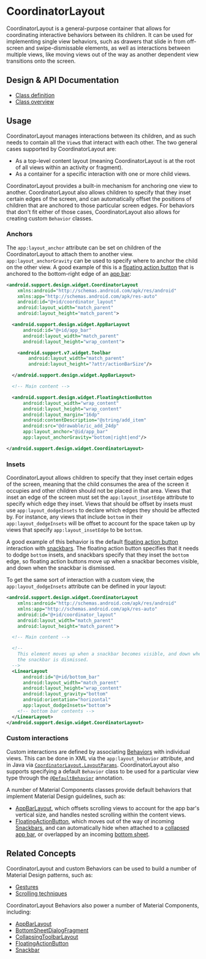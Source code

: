 <!--docs:
title: "Coordinated Behaviors"
layout: detail
section: components
excerpt: "CoordinatorLayout allows for coordinating interactive behaviors between its children."
path: /catalog/coordinator-layout/
-->

# CoordinatorLayout

CoordinatorLayout is a general-purpose container that allows for coordinating
interactive behaviors between its children. It can be used for implementing
single view behaviors, such as drawers that slide in from off-screen and
swipe-dismissable elements, as well as interactions between multiple views, like
moving views out of the way as another dependent view transitions onto the
screen.

## Design & API Documentation

- [Class
  definition](https://github.com/material-components/material-components-android/tree/master/lib/src/android/support/design/widget/CoordinatorLayout.java)
  <!--{: .icon-list-item.icon-list-item--link }-->
- [Class
  overview](https://developer.android.com/reference/android/support/design/widget/CoordinatorLayout.html)
  <!--{: .icon-list-item.icon-list-item--link }-->
<!--{: .icon-list }-->

## Usage

CoordinatorLayout manages interactions between its children, and as such needs
to contain all the `View`s that interact with each other. The two general cases
supported by CoordinatorLayout are:

- As a top-level content layout (meaning CoordinatorLayout is at the root of all
  views within an activity or fragment).
- As a container for a specific interaction with one or more child views.

CoordinatorLayout provides a built-in mechanism for anchoring one view to
another. CoordinatorLayout also allows children to specify that they inset
certain edges of the screen, and can automatically offset the positions of
children that are anchored to those particular screen edges. For behaviors that
don't fit either of those cases, CoordinatorLayout also allows for creating
custom `Behavior` classes.

### Anchors

The `app:layout_anchor` attribute can be set on children of the
CoordinatorLayout to attach them to another view. `app:layout_anchorGravity` can
be used to specify where to anchor the child on the other view. A good example
of this is a [floating action button](FloatingActionButton.md) that is anchored
to the bottom-right edge of an [app bar](AppBarLayout.md):

```xml
<android.support.design.widget.CoordinatorLayout
    xmlns:android="http://schemas.android.com/apk/res/android"
    xmlns:app="http://schemas.android.com/apk/res-auto"
    android:id="@+id/coordinator_layout"
    android:layout_width="match_parent"
    android:layout_height="match_parent">

  <android.support.design.widget.AppBarLayout
      android:id="@+id/app_bar"
      android:layout_width="match_parent"
      android:layout_height="wrap_content">

    <android.support.v7.widget.Toolbar
        android:layout_width="match_parent"
        android:layout_height="?attr/actionBarSize"/>

  </android.support.design.widget.AppBarLayout>

  <!-- Main content -->

  <android.support.design.widget.FloatingActionButton
      android:layout_width="wrap_content"
      android:layout_height="wrap_content"
      android:layout_margin="16dp"
      android:contentDescription="@string/add_item"
      android:src="@drawable/ic_add_24dp"
      app:layout_anchor="@id/app_bar"
      app:layout_anchorGravity="bottom|right|end"/>

</android.support.design.widget.CoordinatorLayout>
```

### Insets

CoordinatorLayout allows children to specify that they inset certain edges of
the screen, meaning that the child consumes the area of the screen it occupies
and other children should not be placed in that area. Views that inset an edge
of the screen must set the `app:layout_insetEdge` attribute to specify which
edge they inset. Views that should be offset by insets must use
`app:layout_dodgeInsets` to declare which edges they should be affected by. For
instance, any views that include `bottom` in their `app:layout_dodgeInsets` will
be offset to account for the space taken up by views that specify
`app:layout_insetEdge` to be `bottom`.

A good example of this behavior is the default [floating action
button](FloatingActionButton.md) interaction with [snackbars](Snackbar.md). The
floating action button specifies that it needs to dodge `bottom` insets, and
snackbars specify that they inset the `bottom` edge, so floating
action buttons move up when a snackbar becomes visible, and down when
the snackbar is dismissed.

To get the same sort of interaction with a custom view, the
`app:layout_dodgeInsets` attribute can be defined in your layout:

```xml
<android.support.design.widget.CoordinatorLayout
    xmlns:android="http://schemas.android.com/apk/res/android"
    xmlns:app="http://schemas.android.com/apk/res-auto"
    android:id="@+id/coordinator_layout"
    android:layout_width="match_parent"
    android:layout_height="match_parent">

  <!-- Main content -->

  <!--
    This element moves up when a snackbar becomes visible, and down when
    the snackbar is dismissed.
  -->
  <LinearLayout
      android:id="@+id/bottom_bar"
      android:layout_width="match_parent"
      android:layout_height="wrap_content"
      android:layout_gravity="bottom"
      android:orientation="horizontal"
      app:layout_dodgeInsets="bottom">
    <!-- bottom bar contents -->
  </LinearLayout>
</android.support.design.widget.CoordinatorLayout>
```

### Custom interactions

Custom interactions are defined by associating
[Behaviors](https://developer.android.com/reference/android/support/design/widget/CoordinatorLayout.Behavior.html)
with individual views. This can be done in XML via the `app:layout_behavior`
attribute, and in Java via
[`CoordinatorLayout.LayoutParams`](https://developer.android.com/reference/android/support/design/widget/CoordinatorLayout.LayoutParams.html).
CoordinatorLayout also supports specifying a default `Behavior` class
to be used for a particular view type through the
[`@DefaultBehavior`](https://developer.android.com/reference/android/support/design/widget/CoordinatorLayout.DefaultBehavior.html)
annotation.

A number of Material Components classes provide default behaviors that implement
Material Design guidelines, such as:

- [AppBarLayout](AppBarLayout.md), which offsets scrolling views to account for
  the app bar's vertical size, and handles nested scrolling within the content
  views.
- [FloatingActionButton](FloatingActionButton.md), which moves out of the way of
  incoming [Snackbars](Snackbar.md), and can automatically hide when attached to
  a [collapsed app bar](CollapsingToolbarLayout.md), or overlapped by an
  incoming [bottom sheet](BottomSheetBehavior.md).

## Related Concepts

CoordinatorLayout and custom Behaviors can be used to build a number of Material
Design patterns, such as:

- [Gestures](https://material.io/guidelines/patterns/gestures.html)
- [Scrolling
  techniques](https://material.io/guidelines/patterns/scrolling-techniques.html)

CoordinatorLayout Behaviors also power a number of Material Components,
including:

- [AppBarLayout](AppBarLayout.md)
- [BottomSheetDialogFragment](BottomSheetDialogFragment.md)
- [CollapsingToolbarLayout](CollapsingToolbarLayout.md)
- [FloatingActionButton](FloatingActionButton.md)
- [Snackbar](Snackbar.md)
